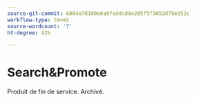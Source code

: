 ```yaml
---
source-git-commit: 8884e7d100e6a9feddcd8e205f5f3652d79e152c
workflow-type: tm+mt
source-wordcount: '7'
ht-degree: 42%

---
```

# Search&amp;Promote

Produit de fin de service. Archivé.